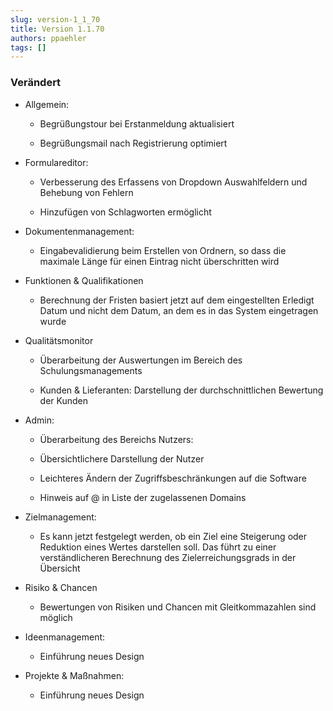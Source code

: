 ```yaml
---
slug: version-1_1_70
title: Version 1.1.70
authors: ppaehler
tags: []
---
```


### Verändert

- Allgemein:

  - Begrüßungstour bei Erstanmeldung aktualisiert

  - Begrüßungsmail nach Registrierung optimiert

- Formulareditor:

  - Verbesserung des Erfassens von Dropdown Auswahlfeldern und Behebung von Fehlern

  - Hinzufügen von Schlagworten ermöglicht

- Dokumentenmanagement:

  - Eingabevalidierung beim Erstellen von Ordnern, so dass die maximale Länge für einen Eintrag nicht überschritten wird

- Funktionen & Qualifikationen

  - Berechnung der Fristen basiert jetzt auf dem eingestellten Erledigt Datum und nicht dem Datum, an dem es in das System eingetragen wurde

- Qualitätsmonitor

  - Überarbeitung der Auswertungen im Bereich des Schulungsmanagements

  - Kunden & Lieferanten: Darstellung der durchschnittlichen Bewertung der Kunden

- Admin:

  - Überarbeitung des Bereichs Nutzers:

  - Übersichtlichere Darstellung der Nutzer

  - Leichteres Ändern der Zugriffsbeschränkungen auf die Software

  - Hinweis auf @ in Liste der zugelassenen Domains

- Zielmanagement:

  - Es kann jetzt festgelegt werden, ob ein Ziel eine Steigerung oder Reduktion eines Wertes darstellen soll. Das führt zu einer verständlicheren Berechnung des Zielerreichungsgrads in der Übersicht

- Risiko & Chancen

  - Bewertungen von Risiken und Chancen mit Gleitkommazahlen sind möglich

- Ideenmanagement:

  - Einführung neues Design

- Projekte & Maßnahmen:

  - Einführung neues Design

